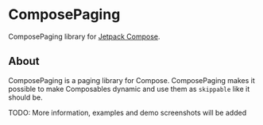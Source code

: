 # ComposePaging
ComposePaging library for [Jetpack Compose](https://developer.android.com/jetpack/compose).

## About
ComposePaging is a paging library for Compose. ComposePaging makes it possible to make Composables dynamic and use them as `skippable` like it should be.

TODO: More information, examples and demo screenshots will be added